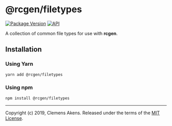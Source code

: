 # @rcgen/filetypes

[![Package Version][package-badge]][package-npm] [![API][api-badge]][api]

A collection of common file types for use with **rcgen**.

## Installation

### Using Yarn

```sh
yarn add @rcgen/filetypes
```

### Using npm

```sh
npm install @rcgen/filetypes
```

---

Copyright (c) 2019, Clemens Akens. Released under the terms of the [MIT
License][license].

[api]: https://rcgen.netlify.com/@rcgen/filetypes/
[api-badge]: https://img.shields.io/badge/API-%40rcgen%2Ffiletypes-blue.svg
[license]: https://github.com/clebert/rcgen/blob/master/LICENSE
[package-badge]: https://img.shields.io/npm/v/@rcgen/filetypes.svg
[package-npm]: https://www.npmjs.com/package/@rcgen/filetypes
